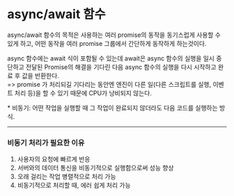 <h1>async/await 함수</h1>
<p>async/await 함수의 목적은 사용하는 여러 promise의 동작을 동기스럽게 사용할 수 있게 하고, 어떤 동작을 여러 promise 그룹에서 간단하게 동작하게 하는것이다.

<p>async 함수에는 await 식이 포함될 수 있는데 await은 async 함수의 실행을 일시 중단하고 전달된 Promise의 해결을 기다린 다음 async 함수의 실행을 다시 시작하고 완료 후 값을 반환한다.
</br>
=> promise 가 처리되길 기다리는 동안엔 엔진이 다른 일(다른 스크립트를 실행, 이벤트 처리 등)을 할 수 있기 때문에 CPU가 낭비되지 않는다.

<p>* 비동기: 어떤 작업을 실행할 때 그 작업이 완료되지 않더라도 다음 코드를 실행하는 방식.
<hr>

<h3>비동기 처리가 필요한 이유</h3>
<p>
<ol>
<li> 사용자의 요청에 빠르게 반응
<li>서버와의 데이터 통신을 비동기적으로 실행함으로써 성능 향상
<li>오래 걸리는 작업 병렬적으로 처리 가능
<li> 비동기적으로 처리할 때, 에러 쉽게 처리 가능
